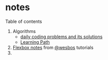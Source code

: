 # notes
Table of contents
1. Algorithms
	-  [daily coding problems and its solutions](/learning%20algorithm/daily%20coding%20problems.md)
	-  [Learning Path](/learning%20algorithm/path.md)
2. [Flexbox notes](flexbox.wesbos.md) from [@wesbos](twitter.com/wesbox) tutorials
3. 
<!--stackedit_data:
eyJoaXN0b3J5IjpbLTEzMzk1NjczODhdfQ==
-->